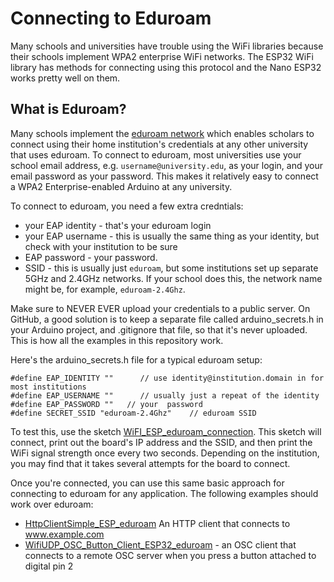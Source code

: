 # Connecting to Eduroam

Many schools and universities have trouble using the WiFi libraries because their schools implement WPA2 enterprise WiFi networks. The ESP32 WiFi library has methods for connecting using this protocol and the Nano ESP32 works pretty well on them. 

## What is Eduroam?
Many schools implement the [eduroam network](https://eduroam.org/) which enables scholars to connect using their home institution's credentials at any other university that uses eduroam. To connect to eduroam, most universities use your school email address, e.g. `username@university.edu`, as your login, and your email password as your password. This makes it relatively easy to connect a WPA2 Enterprise-enabled Arduino at any university. 

To connect to eduroam, you need a few extra credntials: 
* your EAP identity - that's your eduroam login
* your EAP username - this is usually the same thing as your identity, but check with your institution to be sure
* EAP password - your password. 
* SSID - this is usually just `eduroam`, but some institutions set up separate 5GHz and 2.4GHz networks. If your school does this, the network name might be, for example, `eduroam-2.4Ghz`.

Make sure to NEVER EVER upload your credentials to a public server. On GitHub, a good solution is to keep a separate file called arduino_secrets.h in your Arduino project, and .gitignore that file, so that it's never uploaded. This is how all the examples in this repository work. 

Here's the arduino_secrets.h file for a typical eduroam setup: 

````arduino
#define EAP_IDENTITY ""      // use identity@institution.domain in for most institutions 
#define EAP_USERNAME ""      // usually just a repeat of the identity
#define EAP_PASSWORD ""   // your  password
#define SECRET_SSID "eduroam-2.4Ghz"    // eduroam SSID
````

To test this, use the sketch [WiFI_ESP_eduroam_connection](https://github.com/tigoe/Wifi_examples/tree/main/WiFi_Connection_Examples/WiFI_ESP_eduroam_connection). This sketch will connect, print out the board's IP address and the SSID, and then print the WiFi signal strength once every two seconds. Depending on the institution, you may find that it takes several attempts for the board to connect. 

Once you're connected, you can use this same basic approach for connecting to eduroam for any application. The following examples should work over eduroam:

* [HttpClientSimple_ESP_eduroam](https://github.com/tigoe/Wifi_examples/tree/main/WiFi_ESP_examples/HttpClientSimple_ESP_eduroam/HttpClientSimple_ESP_eduroam.ino) An HTTP client that connects to www.example.com
* [WifiUDP_OSC_Button_Client_ESP32_eduroam](https://github.com/tigoe/Wifi_examples/tree/main/WiFi_ESP_examples/WifiUDP_OSC_Button_Client_ESP32_eduroam/WifiUDP_OSC_Button_Client_ESP32_eduroam.ino) - an OSC client that connects to a remote OSC server when you press a button attached to digital pin 2



